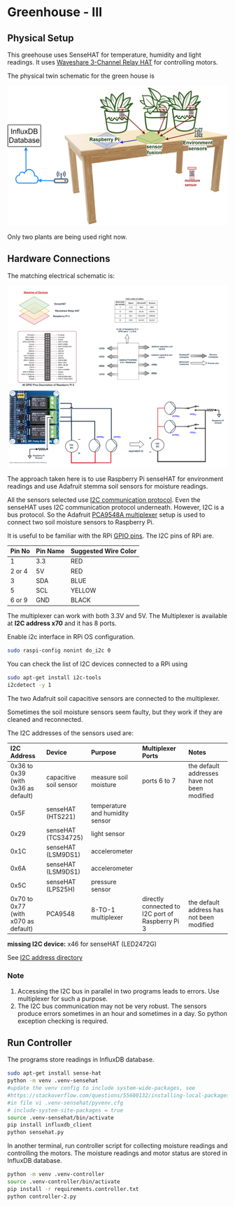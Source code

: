# Greenhouse - III

## Physical Setup

This greehouse uses SenseHAT for temperature, humidity and light
readings.
It uses [Waveshare 3-Channel Relay HAT](WAVESHARE_RELAY.md)
for controlling motors.

The physical twin schematic for the green house is

![physical schematic](../../docs/pt/PT-schematic-physical-v0.1.1-2.png)

Only two plants are being used right now.

## Hardware Connections

The matching electrical schematic is:

![electrical](../../docs/pt/controller_2/PT-electrical-schematic.png)

The approach taken here is to use Raspberry Pi senseHAT for environment
readings and use Adafruit stemma soil sensors for moisture readings.

All the sensors selected use [I2C communication protocol](https://www.nxp.com/docs/en/user-guide/UM10204.pdf). Even the senseHAT uses I2C communication protocol underneath.
However, I2C is a bus protocol. So the Adafruit
[PCA9548A multiplexer](https://learn.adafruit.com/adafruit-pca9548-8-channel-stemma-qt-qwiic-i2c-multiplexer)
setup is used to connect
two soil moisture sensors to Raspberry Pi.

It is useful to be familiar with the RPi [GPIO pins](https://pinout.xyz/).
The I2C pins of RPi are.

| Pin No | Pin Name | Suggested Wire Color |
|:---|:---|:---|
| 1 | 3.3 | RED |
| 2 or 4 | 5V | RED |
| 3 | SDA | BLUE |
| 5 | SCL | YELLOW |
| 6 or 9 | GND | BLACK |

The multiplexer can work with both 3.3V and 5V.
The Multiplexer is available at **I2C address x70** and it has 8 ports.

Enable i2c interface in RPi OS configuration.

```bash
sudo raspi-config nonint do_i2c 0
```

You can check the list of I2C devices connected to a RPi using

```bash
sudo apt-get install i2c-tools
i2cdetect -y 1
```

The two Adafruit soil capacitive sensors are connected to the multiplexer.

Sometimes the soil moisture sensors seem faulty, but they work if
they are cleaned and reconnected.

The I2C addresses of the sensors used are:

| I2C Address | Device | Purpose | Multiplexer Ports | Notes |
|:---|:---|:---|:---|:---|
| 0x36 to 0x39 (with 0x36 as default) | capacitive soil sensor | measure soil moisture | ports 6 to 7 | the default addresses have not been modified |
| 0x5F | senseHAT (HTS221) | temperature and humidity sensor | | |
| 0x29 | senseHAT (TCS34725) | light sensor | | |
| 0x1C | senseHAT (LSM9DS1) | accelerometer | | |
| 0x6A | senseHAT (LSM9DS1) | accelerometer | | |
| 0x5C | senseHAT (LPS25H) | pressure sensor | | |
| 0x70 to 0x77 (with x070 as default) | PCA9548 | 8-TO-1 multiplexer | directly connected to I2C port of Raspberry Pi 3 | the default address has not been modified |

**missing I2C device:** x46 for senseHAT (LED2472G)

See [I2C address directory](https://learn.adafruit.com/i2c-addresses/the-list)

### Note

1. Accessing the I2C bus in parallel in two programs leads to errors. Use multiplexer for such a purpose.
1. The I2C bus communication may not be very robust.
   The sensors produce errors sometimes in an hour and sometimes in a day. So python exception checking is required.

## Run Controller

The programs store readings in InfluxDB database.

```bash
sudo apt-get install sense-hat
python -m venv .venv-sensehat
#update the venv config to include system-wide-packages, see
#https://stackoverflow.com/questions/55600132/installing-local-packages-with-python-virtualenv-system-site-packages#55600285
#in file vi .venv-sensehat/pyvenv.cfg
# include-system-site-packages = true
source .venv-sensehat/bin/activate
pip install influxdb_client
python sensehat.py
```

In another terminal, run controller script  for collecting
moisture readings and controlling the motors.
The moisture readings and motor status are stored in InfluxDB database.

```bash
python -m venv .venv-controller
source .venv-controller/bin/activate
pip install -r requirements.controller.txt
python controller-2.py
```
